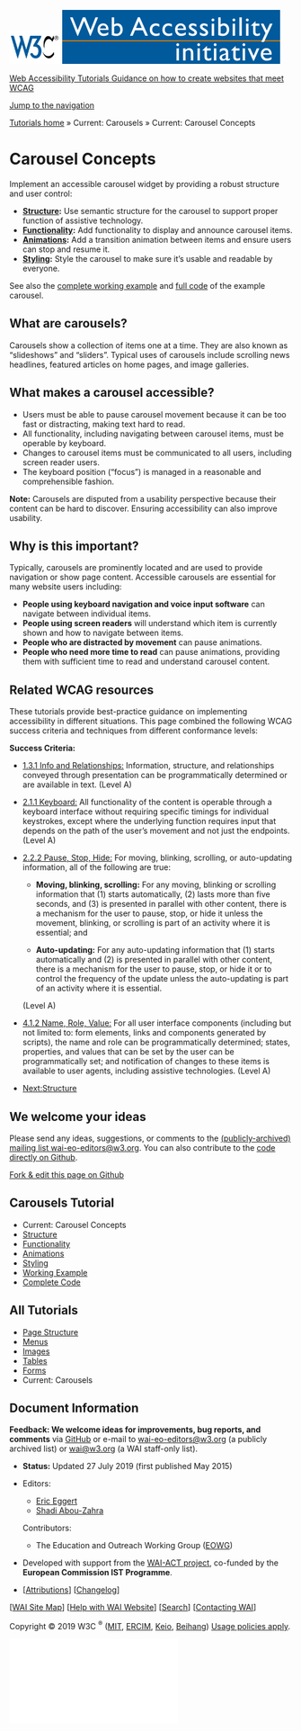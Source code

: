 [<img src="../img/w3c-bde9a11f.svg" alt="W3C" width="90" />](http://w3.org/) <a href="http://w3.org/WAI/" class="wai"><img src="../img/wai-590850fc.svg" alt="Web Accessibility Initiative" /></a>

[Web Accessibility Tutorials <span class="subheading">Guidance on how to create websites that meet WCAG</span>](../)

<a href="#nav" class="btn btn-jump">Jump to the navigation</a>

<span class="home">[<span class="count"></span><span class="txt">Tutorials home</span>](../)</span> <span class="icon icon-chevron-right"></span><span class="visuallyhidden">»</span> <span class="other"> <span class="current-a"><span class="count"></span><span class="txt"><span class="visuallyhidden">Current: </span>Carousels</span></span> <span class="icon icon-chevron-right"></span><span class="visuallyhidden">»</span> <span class="current-a"><span class="count"></span><span class="txt"><span class="visuallyhidden">Current: </span>Carousel Concepts</span></span> </span>

Carousel Concepts
=================

Implement an accessible carousel widget by providing a robust structure and user control:

-   **[Structure](structure/):** Use semantic structure for the carousel to support proper function of assistive technology.
-   **[Functionality](functionality/):** Add functionality to display and announce carousel items.
-   **[Animations](animations/):** Add a transition animation between items and ensure users can stop and resume it.
-   **[Styling](styling/):** Style the carousel to make sure it’s usable and readable by everyone.

See also the [complete working example](working-example/) and [full code](full-code/) of the example carousel.

What are carousels?
-------------------

Carousels show a collection of items one at a time. They are also known as “slideshows” and “sliders”. Typical uses of carousels include scrolling news headlines, featured articles on home pages, and image galleries.

What makes a carousel accessible?
---------------------------------

-   Users must be able to pause carousel movement because it can be too fast or distracting, making text hard to read.
-   All functionality, including navigating between carousel items, must be operable by keyboard.
-   Changes to carousel items must be communicated to all users, including screen reader users.
-   The keyboard position (“focus”) is managed in a reasonable and comprehensible fashion.

**Note:** Carousels are disputed from a usability perspective because their content can be hard to discover. Ensuring accessibility can also improve usability.

Why is this important?
----------------------

Typically, carousels are prominently located and are used to provide navigation or show page content. Accessible carousels are essential for many website users including:

-   **People using keyboard navigation and voice input software** can navigate between individual items.
-   **People using screen readers** will understand which item is currently shown and how to navigate between items.
-   **People who are distracted by movement** can pause animations.
-   **People who need more time to read** can pause animations, providing them with sufficient time to read and understand carousel content.

Related WCAG resources
----------------------

These tutorials provide best-practice guidance on implementing accessibility in different situations. This page combined the following WCAG success criteria and techniques from different conformance levels:

**Success Criteria:**

-   [1.3.1 Info and Relationships:](https://www.w3.org/WAI/WCAG21/quickref/#info-and-relationships) Information, structure, and relationships conveyed through presentation can be programmatically determined or are available in text. (Level A)

-   [2.1.1 Keyboard:](https://www.w3.org/WAI/WCAG21/quickref/#keyboard) All functionality of the content is operable through a keyboard interface without requiring specific timings for individual keystrokes, except where the underlying function requires input that depends on the path of the user’s movement and not just the endpoints. (Level A)

-   [2.2.2 Pause, Stop, Hide:](https://www.w3.org/WAI/WCAG21/quickref/#pause-stop-hide) For moving, blinking, scrolling, or auto-updating information, all of the following are true:

    -   **Moving, blinking, scrolling:** For any moving, blinking or scrolling information that (1) starts automatically, (2) lasts more than five seconds, and (3) is presented in parallel with other content, there is a mechanism for the user to pause, stop, or hide it unless the movement, blinking, or scrolling is part of an activity where it is essential; and

    -   **Auto-updating:** For any auto-updating information that (1) starts automatically and (2) is presented in parallel with other content, there is a mechanism for the user to pause, stop, or hide it or to control the frequency of the update unless the auto-updating is part of an activity where it is essential.

    (Level A)

-   [4.1.2 Name, Role, Value:](https://www.w3.org/WAI/WCAG21/quickref/#name-role-value) For all user interface components (including but not limited to: form elements, links and components generated by scripts), the name and role can be programmatically determined; states, properties, and values that can be set by the user can be programmatically set; and notification of changes to these items is available to user agents, including assistive technologies. (Level A)

-   [<span class="count"></span><span class="txt"><span class="dir">Next:</span><span class="title">Structure</span></span>](structure/)

We welcome your ideas
---------------------

Please send any ideas, suggestions, or comments to the [(publicly-archived) mailing list wai-eo-editors@w3.org](mailto:wai-eo-editors@w3.org?subject=%5BTutorial%20Feedback%5D). You can also contribute to the [code directly on Github](https://github.com/w3c/wai-tutorials).

<a href="https://github.com/w3c/wai-tutorials/blob/master/source/carousels/index.html.erb.md" class="btn">Fork &amp; edit this page on Github</a>

Carousels Tutorial
------------------

-   <span class="current-a"><span class="count"></span><span class="txt"><span class="visuallyhidden">Current: </span>Carousel Concepts</span></span>
-   [<span class="count"></span><span class="txt">Structure</span>](structure/)
-   [<span class="count"></span><span class="txt">Functionality</span>](functionality/)
-   [<span class="count"></span><span class="txt">Animations</span>](animations/)
-   [<span class="count"></span><span class="txt">Styling</span>](styling/)
-   [<span class="count"></span><span class="txt">Working Example</span>](working-example/)
-   [<span class="count"></span><span class="txt">Complete Code</span>](full-code/)

All Tutorials
-------------

-   [<span class="count"></span><span class="txt">Page Structure</span>](../page-structure/)
-   [<span class="count"></span><span class="txt">Menus</span>](../menus/)
-   [<span class="count"></span><span class="txt">Images</span>](../images/)
-   [<span class="count"></span><span class="txt">Tables</span>](../tables/)
-   [<span class="count"></span><span class="txt">Forms</span>](../forms/)
-   <span class="current-a"><span class="count"></span><span class="txt"><span class="visuallyhidden">Current: </span>Carousels</span></span>

Document Information
--------------------

**Feedback: We welcome ideas for improvements, bug reports, and comments** via [GitHub](https://github.com/w3c/wai-tutorials) or e-mail to <wai-eo-editors@w3.org> (a publicly archived list) or <wai@w3.org> (a WAI staff-only list).

-   **Status:** Updated 27 July 2019 (first published May 2015)
-   Editors:
    -   [Eric Eggert](https://www.w3.org/People/yatil/)
    -   [Shadi Abou-Zahra](https://www.w3.org/People/shadi/)

    Contributors:
    -   The Education and Outreach Working Group ([EOWG](https://www.w3.org/WAI/EO/))

-   Developed with support from the [WAI-ACT project](https://www.w3.org/WAI/ACT/), co-funded by the **European Commission IST Programme**.
-   \[[<span class="count"></span><span class="txt">Attributions</span>](../attributions/)\] \[[<span class="count"></span><span class="txt">Changelog</span>](../changelog/)\]

\[[WAI Site Map](https://www.w3.org/WAI/sitemap.html)\] \[[Help with WAI Website](https://www.w3.org/WAI/sitehelp.html)\] \[[Search](https://www.w3.org/WAI/search.php)\] \[[Contacting WAI](https://www.w3.org/WAI/contacts)\]

Copyright © 2019 W3C <sup>®</sup> ([MIT](http://www.csail.mit.edu/), [ERCIM](http://www.ercim.eu/), [Keio](http://www.keio.ac.jp/), [Beihang](http://ev.buaa.edu.cn/)) [Usage policies apply](/Consortium/Legal/ipr-notice).

![](//www.w3.org/analytics/piwik/piwik.php?idsite=328)
